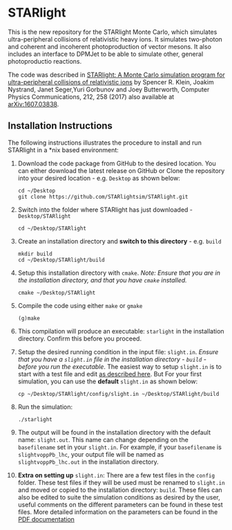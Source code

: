 # STARlight
This is the new repository for the STARlight Monte Carlo, which simulates ultra-peripheral collisions of relativistic heavy ions.   It simulates two-photon 
and coherent and incoherent photoproduction of vector mesons.  It also includes an interface to DPMJet to be able to simulate other, general photoproductio reactions.

The code was described in [STARlight: A Monte Carlo simulation program for ultra-peripheral collisions of relativistic ions](https://doi.org/10.1016/j.cpc.2016.10.016) by Spencer R. Klein, Joakim Nystrand, Janet Seger,Yuri Gorbunov and Joey Butterworth, Computer Physics Communications, 212, 258 (2017) also available at [arXiv:1607.03838](https://arxiv.org/abs/1607.03838).

## Installation Instructions
The following instructions illustrates the procedure to install and run STARlight in a *nix based environment:

1. Download the code package from GitHub to the desired location. You can either download the latest release on GitHub or Clone the repository into your desired location - e.g. `Desktop` as shown below:
    ```
    cd ~/Desktop
    git clone https://github.com/STARlightsim/STARlight.git
    ``` 
2. Switch into the folder where STARlight has just downloaded - `Desktop/STARlight`
    ```
    cd ~/Desktop/STARlight
    ```
3. Create an installation directory and __switch to this directory__ - e.g. `build`
    ```
    mkdir build
    cd ~/Desktop/STARlight/build
    ```
4. Setup this installation directory with `cmake`. *Note: Ensure that you are in the installation directory, and that you have `cmake` installed.*
    ```
    cmake ~/Desktop/STARlight
    ```
5. Compile the code using either `make` or `gmake`
    ```
    (g)make
    ```
6. This compilation will produce an executable: `starlight` in the installation directory. Confirm this before you proceed.
7. Setup the desired running condition in the input file: `slight.in`. *Ensure that you have a `slight.in` file in the installation directory - `build` - before you run the executable*.
The easiest way to setup `slight.in` is to start with a test file and edit [as described here](#extra). But For your first simulation, you can use the __default__ `slight.in` as shown below:
    ```
    cp ~/Desktop/STARlight/config/slight.in ~/Desktop/STARlight/build
    ```
8. Run the simulation:
    ```
    ./starlight
    ```
9. The output will be found in the installation directory with the default name: `slight.out`. This name can change depending on the `basefilename` set in your `slight.in`. For example, if your `basefilename` is `slightvoppPb_lhc`, your output file will be named as `slightvoppPb_lhc.out` in the installation directory.

10. <a id="extra"></a> __Extra on setting up__ `slight.in`: There are a few test files in the `config` folder. These test files if they will be used must be renamed to `slight.in` and moved or copied to the installation directory: `build`. These files can also be edited to suite the simulation conditions as desired by the user, useful comments on the different parameters can be found in these test files. More detailed information on the parameters can be found in the [PDF documentation](Readme.pdf)


